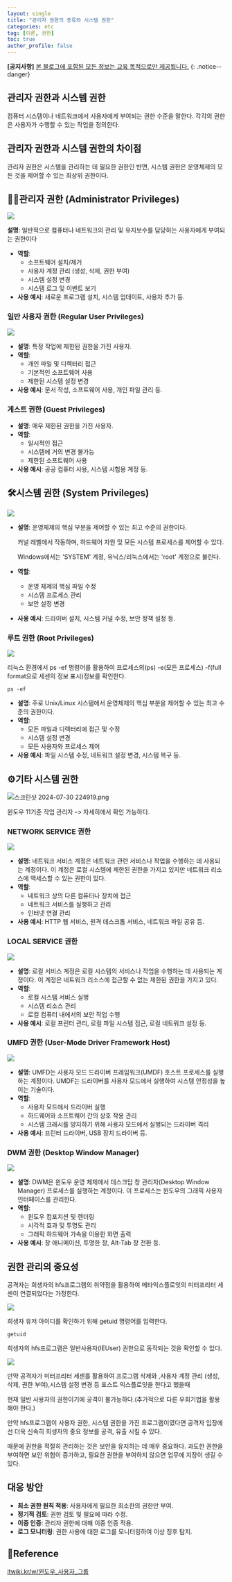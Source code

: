 ```yaml
---
layout: single
title: "관리자 권한의 종류와 시스템 권한"
categories: etc
tag: [이론, 권한]
toc: true
author_profile: false
---
```


**[공지사항]** [본 블로그에 포함된 모든 정보는 교육 목적으로만 제공됩니다.](https://weo0o0.github.io/notice/notice/)
{: .notice--danger}

## 관리자 권한과 시스템 권한

컴퓨터 시스템이나 네트워크에서 사용자에게 부여되는 권한 수준을 말한다.
각각의 권한은 사용자가 수행할 수 있는 작업을 정의한다. 

## 관리자 권한과 시스템 권한의 차이점

관리자 권한은 시스템을 관리하는 데 필요한 권한인 반면, 시스템 권한은 운영체제의 모든 것을 제어할 수 있는 최상위 권한이다.

## 🧑‍🏫관리자 권한 (Administrator Privileges)

![](../images/2024-07-30-Types-of-Permissions/2024-07-30-22-57-51-image.png)

**설명**: 일반적으로 컴퓨터나 네트워크의 관리 및 유지보수를 담당하는 사용자에게 부여되는 권한이다

- **역할**:
  - 소프트웨어 설치/제거
  - 사용자 계정 관리 (생성, 삭제, 권한 부여)
  - 시스템 설정 변경
  - 시스템 로그 및 이벤트 보기
- **사용 예시**: 새로운 프로그램 설치, 시스템 업데이트, 사용자 추가 등.

### 일반 사용자 권한 (Regular User Privileges)

![](../images/2024-07-30-Types-of-Permissions/2024-07-30-22-58-50-image.png)

- **설명**: 특정 작업에 제한된 권한을 가진 사용자.
- **역할**:
  - 개인 파일 및 디렉터리 접근
  - 기본적인 소프트웨어 사용
  - 제한된 시스템 설정 변경
- **사용 예시**: 문서 작성, 소프트웨어 사용, 개인 파일 관리 등.

### 게스트 권한 (Guest Privileges)

- **설명**: 매우 제한된 권한을 가진 사용자.
- **역할**:
  - 일시적인 접근
  - 시스템에 거의 변경 불가능
  - 제한된 소프트웨어 사용
- **사용 예시**: 공공 컴퓨터 사용, 시스템 시험용 계정 등.

## 🛠️시스템 권한 (System Privileges)

![](../images/2024-07-30-Types-of-Permissions/2024-07-30-22-59-33-image.png)

- **설명**: 운영체제의 핵심 부분을 제어할 수 있는 최고 수준의 권한이다.
  
  커널 레벨에서 작동하며, 하드웨어 자원 및 모든 시스템 프로세스를 제어할 수 있다.
  
  Windows에서는 'SYSTEM' 계정, 유닉스/리눅스에서는 'root' 계정으로 불린다.

- **역할**:
  
  - 운영 체제의 핵심 파일 수정
  - 시스템 프로세스 관리
  - 보안 설정 변경

- **사용 예시**: 드라이버 설치, 시스템 커널 수정, 보안 정책 설정 등.

### 루트 권한 (Root Privileges)

![](../images/2024-07-30-Types-of-Permissions/2024-07-30-23-05-30-image.png)

리눅스 환경에서 ps -ef 명령어를 활용하여 프로세스의(ps) -e(모든 프로세스) -f(full format으로 세센의 정보 표시)정보를 확인한다.

```shell
ps -ef
```

- **설명**: 주로 Unix/Linux 시스템에서 운영체제의 핵심 부분을 제어할 수 있는 최고 수준의 권한이다.
- **역할**:
  - 모든 파일과 디렉터리에 접근 및 수정
  - 시스템 설정 변경
  - 모든 사용자와 프로세스 제어
- **사용 예시**: 파일 시스템 수정, 네트워크 설정 변경, 시스템 복구 등.

## ⚙️기타 시스템 권한

![스크린샷 2024-07-30 224919.png](../images/2024-07-30-Types-of-Permissions/eb0f61862cfc099e507d23abc9106be8402923b1.png)

윈도우 11기준 작업 관리자 -> 자세히에서 확인 가능하다.

### NETWORK SERVICE 권한

![](../images/2024-07-30-Types-of-Permissions/2024-07-30-22-29-50-image.png)

- **설명**: 네트워크 서비스 계정은 네트워크 관련 서비스나 작업을 수행하는 데 사용되는 계정이다. 이 계정은 로컬 시스템에 제한된 권한을 가지고 있지만 네트워크 리소스에 액세스할 수 있는 권한이 있다.
- **역할**:
  - 네트워크 상의 다른 컴퓨터나 장치에 접근
  - 네트워크 서비스를 실행하고 관리
  - 인터넷 연결 관리
- **사용 예시**: HTTP 웹 서비스, 원격 데스크톱 서비스, 네트워크 파일 공유 등.

### LOCAL SERVICE 권한

![](../images/2024-07-30-Types-of-Permissions/2024-07-30-22-31-12-image.png)

- **설명**: 로컬 서비스 계정은 로컬 시스템의 서비스나 작업을 수행하는 데 사용되는 계정이다. 이 계정은 네트워크 리소스에 접근할 수 없는 제한된 권한을 가지고 있다.
- **역할**:
  - 로컬 시스템 서비스 실행
  - 시스템 리소스 관리
  - 로컬 컴퓨터 내에서의 보안 작업 수행
- **사용 예시**: 로컬 프린터 관리, 로컬 파일 시스템 접근, 로컬 네트워크 설정 등.

### UMFD 권한 (User-Mode Driver Framework Host)

![](../images/2024-07-30-Types-of-Permissions/2024-07-30-22-31-33-image.png)

- **설명**: UMFD는 사용자 모드 드라이버 프레임워크(UMDF) 호스트 프로세스를 실행하는 계정이다. UMDF는 드라이버를 사용자 모드에서 실행하여 시스템 안정성을 높이는 기술이다.
- **역할**:
  - 사용자 모드에서 드라이버 실행
  - 하드웨어와 소프트웨어 간의 상호 작용 관리
  - 시스템 크래시를 방지하기 위해 사용자 모드에서 실행되는 드라이버 격리
- **사용 예시**: 프린터 드라이버, USB 장치 드라이버 등.

### DWM 권한 (Desktop Window Manager)

![](../images/2024-07-30-Types-of-Permissions/2024-07-30-22-31-56-image.png)

- **설명**: DWM은 윈도우 운영 체제에서 데스크탑 창 관리자(Desktop Window Manager) 프로세스를 실행하는 계정이다. 이 프로세스는 윈도우의 그래픽 사용자 인터페이스를 관리한다.
- **역할**:
  - 윈도우 컴포지션 및 렌더링
  - 시각적 효과 및 투명도 관리
  - 그래픽 하드웨어 가속을 이용한 화면 출력
- **사용 예시**: 창 애니메이션, 투명한 창, Alt-Tab 창 전환 등.

## 권한 관리의 중요성

공격자는 희생자의 hfs프로그램의 취약점을 활용하여 메타익스플로잇의 미터프리터 세센이 연결되었다는 가정한다.

![](../images/2024-07-30-Types-of-Permissions/2024-07-30-23-18-39-image.png)

희생자 유저 아이디를 확인하기 위해 getuid 명령어를 입력한다.

```shell
getuid
```

희생자의 hfs프로그램은 일반사용자(IEUser) 권한으로 동작되는 것을 확인할 수 있다. 

![](../images/2024-07-30-Types-of-Permissions/2024-07-30-23-20-01-image.png)

만약 공격자가 미터프리터 세센를 활용하여 프로그램 삭제와 ,사용자 계정 관리 (생성, 삭제, 권한 부여),시스템 설정 변경 등 포스트 익스플로잇을 한다고 했을때



현재 일반 사용자의 권한이기에 공격이 불가능하다.(추가적으로 다른 우회기법을 활용해야 한다.)



만약 hfs프로그램이 사용자 권한, 시스템 권한을 가진 프로그램이였다면 공격자 입장에선 더욱 신속히 희생자의 중요 정보를 공격, 유출 시킬 수 있다.



때문에 권한을 적절히 관리하는 것은 보안을 유지하는 데 매우 중요하다. 과도한 권한을 부여하면 보안 위험이 증가하고, 필요한 권한을 부여하지 않으면 업무에 지장이 생길 수 있다.

## 대응 방안

- **최소 권한 원칙 적용**: 사용자에게 필요한 최소한의 권한만 부여.
- **정기적 검토**: 권한 검토 및 필요에 따라 수정.
- **이중 인증**: 관리자 권한에 대해 이중 인증 적용.
- **로그 모니터링**: 권한 사용에 대한 로그를 모니터링하여 이상 징후 탐지.

## 📖Reference

[itwiki.kr/w/윈도우_사용자_그룹](https://itwiki.kr/w/%EC%9C%88%EB%8F%84%EC%9A%B0_%EC%82%AC%EC%9A%A9%EC%9E%90_%EA%B7%B8%EB%A3%B9)


